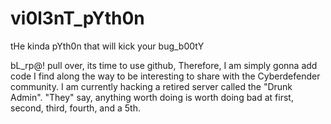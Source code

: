 # vi0l3nT_pYth0n
tHe kinda pYth0n that will kick your bug_b00tY

  bL_rp@! pull over, its time to use github, Therefore, I am simply gonna add code I find along the way to be interesting to share with the Cyberdefender community. I am currently hacking a retired server called the "Drunk Admin". "They" say, anything worth doing is worth doing bad at first, second, third, fourth, and a 5th.
